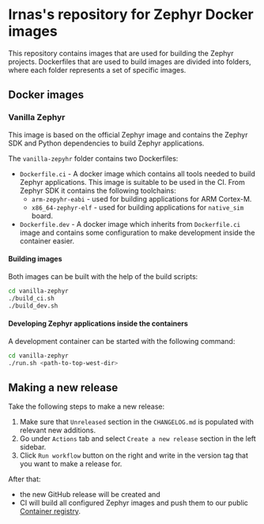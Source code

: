 # Irnas's repository for Zephyr Docker images

This repository contains images that are used for building the Zephyr projects. Dockerfiles that are
used to build images are divided into folders, where each folder represents a set of specific
images.

## Docker images

### Vanilla Zephyr

This image is based on the official Zephyr image and contains the Zephyr SDK and Python dependencies
to build Zephyr applications.

The `vanilla-zepyhr` folder contains two Dockerfiles:

- `Dockerfile.ci` - A docker image which contains all tools needed to build Zephyr applications.
  This image is suitable to be used in the CI. From Zephyr SDK it contains the following toolchains:
  - `arm-zepyhr-eabi` - used for building applications for ARM Cortex-M.
  - `x86_64-zephyr-elf` - used for building applications for `native_sim` board.
- `Dockerfile.dev` - A docker image which inherits from `Dockerfile.ci` image and contains some
  configuration to make development inside the container easier.

#### Building images

Both images can be built with the help of the build scripts:

```bash
cd vanilla-zephyr
./build_ci.sh
./build_dev.sh
```

#### Developing Zephyr applications inside the containers

A development container can be started with the following command:

```bash
cd vanilla-zephyr
./run.sh <path-to-top-west-dir>
```

## Making a new release

Take the following steps to make a new release:

1. Make sure that `Unreleased` section in the `CHANGELOG.md` is populated with relevant new
   additions.
2. Go under `Actions` tab and select `Create a new release` section in the left sidebar.
3. Click `Run workflow` button on the right and write in the version tag that you want to make a
   release for.

After that:

- the new GitHub release will be created and
- CI will build all configured Zephyr images and push them to our public [Container registry].

[Container registry]: https://github.com/orgs/IRNAS/packages
